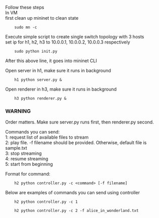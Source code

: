 Follow these steps  
In VM  
first clean up mininet to clean state  
```
    sudo mn -c
```
Execute simple script to create single switch topology with 3 hosts  
set ip for h1, h2, h3 to 10.0.0.1, 10.0.0.2, 10.0.0.3 respectively
```
    sudo python init.py
```

After this above line, it goes into mininet CLI

Open server in h1, make sure it runs in background
```
    h1 python server.py &
```
Open renderer in h3, make sure it runs in background
``` 
    h3 python renderer.py &
```
### WARNING
Order matters. Make sure server.py runs first, then renderer.py second. 

Commands you can send:  
1: request list of available files to stream   
2: play file. -f filename should be provided. Otherwise, default file is sample.txt   
3: stop streaming   
4: resume streaming   
5: start from beginning   

Format for command:
```
    h2 python controller.py -c <command> [-f filename]
```
Below are examples of commands you can send using controller


```
    h2 python controller.py -c 1
```
```
    h2 python controller.py -c 2 -f alice_in_wonderland.txt
```

